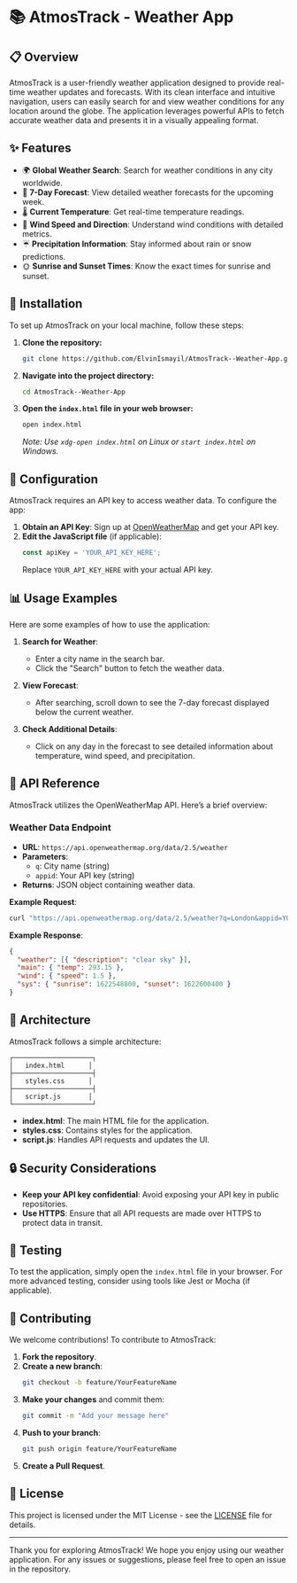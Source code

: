 
# 📚 AtmosTrack - Weather App

## 📋 Overview
AtmosTrack is a user-friendly weather application designed to provide real-time weather updates and forecasts. With its clean interface and intuitive navigation, users can easily search for and view weather conditions for any location around the globe. The application leverages powerful APIs to fetch accurate weather data and presents it in a visually appealing format.

## ✨ Features
- 🌍 **Global Weather Search**: Search for weather conditions in any city worldwide.
- 📅 **7-Day Forecast**: View detailed weather forecasts for the upcoming week.
- 🌡️ **Current Temperature**: Get real-time temperature readings.
- 💨 **Wind Speed and Direction**: Understand wind conditions with detailed metrics.
- ☔ **Precipitation Information**: Stay informed about rain or snow predictions.
- 🌞 **Sunrise and Sunset Times**: Know the exact times for sunrise and sunset.

## 🚀 Installation
To set up AtmosTrack on your local machine, follow these steps:

1. **Clone the repository:**
   ```bash
   git clone https://github.com/ElvinIsmayil/AtmosTrack--Weather-App.git
   

2. **Navigate into the project directory:**
   ```bash
   cd AtmosTrack--Weather-App
   ```

3. **Open the `index.html` file in your web browser:**
   ```bash
   open index.html
   ```
   *Note: Use `xdg-open index.html` on Linux or `start index.html` on Windows.*

## 🔧 Configuration
AtmosTrack requires an API key to access weather data. To configure the app:

1. **Obtain an API Key**: Sign up at [OpenWeatherMap](https://openweathermap.org/api) and get your API key.
2. **Edit the JavaScript file** (if applicable):
   ```javascript
   const apiKey = 'YOUR_API_KEY_HERE';
   ```
   Replace `YOUR_API_KEY_HERE` with your actual API key.

## 📊 Usage Examples
Here are some examples of how to use the application:

1. **Search for Weather**:
   - Enter a city name in the search bar.
   - Click the "Search" button to fetch the weather data.

2. **View Forecast**:
   - After searching, scroll down to see the 7-day forecast displayed below the current weather.

3. **Check Additional Details**:
   - Click on any day in the forecast to see detailed information about temperature, wind speed, and precipitation.

## 📘 API Reference
AtmosTrack utilizes the OpenWeatherMap API. Here’s a brief overview:

### Weather Data Endpoint
- **URL**: `https://api.openweathermap.org/data/2.5/weather`
- **Parameters**:
  - `q`: City name (string)
  - `appid`: Your API key (string)
- **Returns**: JSON object containing weather data.

**Example Request**:
```bash
curl "https://api.openweathermap.org/data/2.5/weather?q=London&appid=YOUR_API_KEY"
```

**Example Response**:
```json
{
  "weather": [{ "description": "clear sky" }],
  "main": { "temp": 293.15 },
  "wind": { "speed": 1.5 },
  "sys": { "sunrise": 1622548800, "sunset": 1622600400 }
}
```

## 🧩 Architecture
AtmosTrack follows a simple architecture:

```
┌────────────────────┐
│   index.html      │
├────────────────────┤
│   styles.css      │
├────────────────────┤
│   script.js       │
└────────────────────┘
```

- **index.html**: The main HTML file for the application.
- **styles.css**: Contains styles for the application.
- **script.js**: Handles API requests and updates the UI.

## 🔒 Security Considerations
- **Keep your API key confidential**: Avoid exposing your API key in public repositories.
- **Use HTTPS**: Ensure that all API requests are made over HTTPS to protect data in transit.

## 🧪 Testing
To test the application, simply open the `index.html` file in your browser. For more advanced testing, consider using tools like Jest or Mocha (if applicable).

## 🤝 Contributing
We welcome contributions! To contribute to AtmosTrack:

1. **Fork the repository**.
2. **Create a new branch**: 
   ```bash
   git checkout -b feature/YourFeatureName
   ```
3. **Make your changes** and commit them:
   ```bash
   git commit -m "Add your message here"
   ```
4. **Push to your branch**:
   ```bash
   git push origin feature/YourFeatureName
   ```
5. **Create a Pull Request**.

## 📝 License
This project is licensed under the MIT License - see the [LICENSE](LICENSE) file for details.

---

Thank you for exploring AtmosTrack! We hope you enjoy using our weather application. For any issues or suggestions, please feel free to open an issue in the repository.
```
